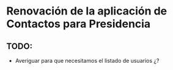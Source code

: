 # Renovación de la aplicación de Contactos para Presidencia

## TODO:
* Averiguar para que necesitamos el listado de usuarios ¿?
